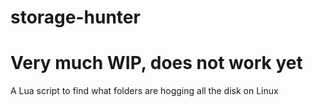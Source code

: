 # storage-hunter
# Very much WIP, does not work yet
A Lua script to find what folders are hogging all the disk on Linux


